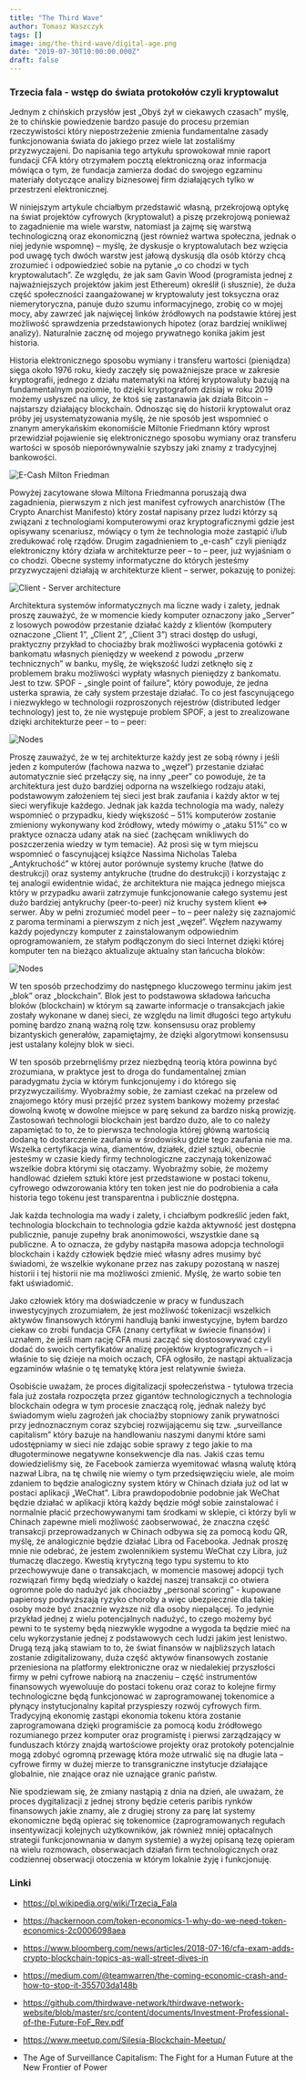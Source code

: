 ```yaml
---
title: "The Third Wave"
author: Tomasz Waszczyk
tags: []
image: img/the-third-wave/digital-age.png
date: "2019-07-30T10:00:00.000Z"
draft: false
---
```


### Trzecia fala - wstęp do świata protokołów czyli kryptowalut

Jednym z chińskich przysłów jest „Obyś żył w ciekawych czasach” myślę, że to chińskie powiedzenie bardzo pasuje do procesu przemian rzeczywistości który niepostrzeżenie zmienia fundamentalne zasady funkcjonowania świata do jakiego przez wiele lat zostaliśmy przyzwyczajeni. Do napisania tego artykułu sprowokował mnie raport fundacji CFA który otrzymałem pocztą elektroniczną oraz informacja mówiąca o tym, że fundacja zamierza dodać do swojego egzaminu materiały dotyczące analizy biznesowej firm działających tylko w przestrzeni elektronicznej.  

W niniejszym artykule chciałbym przedstawić własną, przekrojową optykę na świat projektów cyfrowych (kryptowalut) a piszę przekrojową ponieważ to zagadnienie ma wiele warstw, natomiast ja zajmę się warstwą technologiczną oraz ekonomiczną (jest również wartwa społeczna, jednak o niej jedynie wspomnę) – myślę, że dyskusje o kryptowalutach bez wzięcia pod uwagę tych dwóch warstw jest jałową dyskusją dla osób którzy chcą zrozumieć i odpowiedzieć sobie na pytanie „o co chodzi w tych kryptowalutach”. Ze względu, że jak sam Gavin Wood (programista jednej z najważniejszych projektów jakim jest Ethereum) określił (i słusznie), że duża część społeczności zaangażowanej w kryptowaluty jest toksyczna oraz niemerytoryczna, panuje dużo szumu informacyjnego, zrobię co w mojej mocy, aby zawrzeć jak najwięcej linków źródłowych na podstawie której jest możliwość sprawdzenia przedstawionych hipotez (oraz bardziej wnikliwej analizy). Naturalnie zacznę od mojego prywatnego konika jakim jest historia.

Historia elektronicznego sposobu wymiany i transferu wartości (pieniądza) sięga około 1976 roku, kiedy zaczęły się poważniejsze prace w zakresie kryptografii, jednego z działu matematyki na której kryptowaluty bazują na fundamentalnym poziomie, to dzięki kryptografom dzisiaj w roku 2019 możemy usłyszeć na ulicy, że ktoś się zastanawia jak działa Bitcoin – najstarszy działający blockchain. Odnosząc się do historii kryptowalut oraz próby jej usystematyzowania myślę, że nie sposób jest wspomnieć o znanym amerykańskim ekonomiście Miltonie Friedmann który wprost przewidział pojawienie się elektronicznego sposobu wymiany oraz transferu wartości w sposób nieporównywalnie szybszy jaki znamy z tradycyjnej bankowości.

![E-Cash Milton Friedman](./img/the-third-wave/ecash.png)

Powyżej zacytowane słowa Miltona Friedmanna poruszają dwa zagadnienia, pierwszym z nich jest manifest cyfrowych anarchistów (The Crypto Anarchist Manifesto) który został napisany przez ludzi którzy są związani z technologiami komputerowymi oraz kryptograficznymi gdzie jest opisywany scenariusz, mówiący o tym że technologia może zastąpić i/lub zredukować rolę rządów. Drugim zagadnieniem to „e-cash” czyli pieniądz elektroniczny który działa w architekturze peer – to – peer, już wyjaśniam o co chodzi. Obecne systemy informatyczne do których jesteśmy przyzwyczajeni działają w architekturze klient – serwer, pokazuję to poniżej:

![Client - Server architecture](./img/the-third-wave/client-server.png)

Architektura systemów informatycznych ma liczne wady i zalety, jednak proszę zauważyć, że w momencie kiedy komputer oznaczony jako „Server” z losowych powodów przestanie działać każdy z klientów (komputery oznaczone „Client 1”, „Client 2”, „Client 3”) straci dostęp do usługi, praktyczny przykład to chociażby brak możliwości wypłacenia gotówki z bankomatu własnych pieniędzy w weekend z powodu „przerw technicznych” w banku, myślę, że większość ludzi zetknęło się z problemem braku możliwości wypłaty własnych pieniędzy z bankomatu. Jest to tzw. SPOF - „single point of failure”, który powoduje, że jedna usterka sprawia, że cały system przestaje działać. To co jest fascynującego i niezwykłego w technologii rozproszonych rejestrów (distributed ledger technology) jest to, że nie występuje problem SPOF, a jest to zrealizowane dzięki architekturze peer – to – peer:

![Nodes](./img/the-third-wave/nodes.png)

Proszę zauważyć, że w tej architekturze każdy jest ze sobą równy i jeśli jeden z komputerów (fachowa nazwa to „węzeł”) przestanie działać automatycznie sieć przełączy się, na inny „peer” co powoduje, że ta architektura jest dużo bardziej odporna na wszelkiego rodzaju ataki, podstawowym założeniem tej sieci jest brak zaufania i każdy aktor w tej sieci weryfikuje każdego. Jednak jak każda technologia ma wady, należy wspomnieć o przypadku, kiedy większość – 51% komputerów zostanie zmieniony wykonywany kod źródłowy, wtedy mówimy o „ataku 51%” co w praktyce oznacza udany atak na sieć (zachęcam wnikliwych do poszczerzenia wiedzy w tym temacie).
Aż prosi się w tym miejscu wspomnieć o fascynującej książce Nassima Nicholas Taleba „Antykruchość” w której autor porównuje systemy kruche (łatwe do destrukcji) oraz systemy antykruche (trudne do destrukcji) i korzystając z tej analogii ewidentnie widać, że architektura nie mająca jednego miejsca który w przypadku awarii zatrzymuje funkcjonowanie całego systemu jest dużo bardziej antykruchy (peer-to-peer) niż kruchy system klient <=> serwer. Aby w pełni zrozumieć model peer – to – peer należy się zaznajomić z paroma terminami a pierwszym z nich jest „węzeł”.
Węzłem nazywamy każdy pojedynczy komputer z zainstalowanym odpowiednim oprogramowaniem, ze stałym podłączonym do sieci Internet dzięki której komputer ten na bieżąco aktualizuje aktualny stan łańcucha bloków:

![Nodes](./img/the-third-wave/blocks.png)

W ten sposób przechodzimy do następnego kluczowego terminu jakim jest „blok” oraz „blockchain”. Blok jest to podstawowa składowa łańcucha bloków (blockchain) w którym są zawarte informacje o transakcjach jakie zostały wykonane w danej sieci, ze względu na limit długości tego artykułu pominę bardzo znaną ważną rolę tzw. konsensusu oraz problemy bizantyskich generałów, zapamiętajmy, że dzięki algorytmowi konsensusu jest ustalany kolejny blok w sieci.

W ten sposób przebrnęliśmy przez niezbędną teorią która powinna być zrozumiana, w praktyce jest to droga do fundamentalnej zmian paradygmatu życia w którym funkcjonujemy i do którego się przyzwyczailiśmy. Wyobraźmy sobie, że zamiast czekać na przelew od znajomego który musi przejść przez system bankowy możemy przesłać dowolną kwotę w dowolne miejsce w parę sekund za bardzo niską prowizję. Zastosowań technologii blockchain jest bardzo dużo, ale to co należy zapamiętać to to, że to pierwsza technologia której główną wartością dodaną to dostarczenie zaufania w środowisku gdzie tego zaufania nie ma. Wszelka certyfikacja wina, diamentów, działek, dzieł sztuki, obecnie jesteśmy w czasie kiedy firmy technologiczne zaczynają tokenizować wszelkie dobra którymi się otaczamy. Wyobraźmy sobie, że możemy handlować dziełem sztuki które jest przedstawione w postaci tokenu, cyfrowego odwzorowania który ten token jest nie do podrobienia a cała historia tego tokenu jest transparentna i publicznie dostępna.

Jak każda technologia ma wady i zalety, i chciałbym podkreślić jeden fakt, technologia blockchain to technologia gdzie każda aktywność jest dostępna publicznie, panuje zupełny brak anonimowości, wszystkie dane są publiczne. A to oznacza, że gdyby nastąpiła masowa adopcja technologii blockchain i każdy człowiek będzie mieć własny adres musimy być świadomi, że wszelkie wykonane przez nas zakupy pozostaną w naszej historii i tej historii nie ma możliwości zmienić. Myślę, że warto sobie ten fakt uświadomić.

Jako człowiek który ma doświadczenie w pracy w funduszach inwestycyjnych zrozumiałem, że jest możliwość tokenizacji wszelkich aktywów finansowych którymi handlują banki inwestycyjne, byłem bardzo ciekaw co zrobi fundacja CFA (znany certyfikat w świecie finansów) i uznałem, że jeśli mam rację CFA musi zacząć się dostosowywać czyli dodać do swoich certyfikatów analizę projektów kryptograficznych – i właśnie to się dzieje na moich oczach, CFA ogłosiło, że nastąpi aktualizacja egzaminów właśnie o tę tematykę która jest relatywnie świeża.

Osobiście uważam, że proces digitalizacji społeczeństwa - tytułowa trzecia fala już została rozpoczęta przez gigantów technologicznych a technologia blockchain odegra w tym procesie znaczącą rolę, jednak należy być świadomym wielu zagrożeń jak chociażby stopniowy zanik prywatności przy jednoznacznym coraz szybciej rozwijającemu się tzw. „surveillance capitalism” który bazuje na handlowaniu naszymi danymi które sami udostępniamy w sieci nie zdając sobie sprawy z tego jakie to ma długoterminowe negatywne konsekwencje dla nas. 
Jakiś czas temu dowiedzieliśmy się, że Facebook zamierza wyemitować własną walutę którą nazwał Libra, na tę chwilę nie wiemy o tym przedsięwzięciu wiele, ale moim zdaniem to będzie analogiczny system który w Chinach działa już od lat w postaci aplikacji „WeChat”. Libra prawdopodobnie podobnie jak WeChat będzie działać w aplikacji którą każdy będzie mógł sobie zainstalować i normalnie płacić przechowywanymi tam środkami w sklepie, ci którzy byli w Chinach zapewne mieli możliwość zaobserwować, że znaczna część transakcji przeprowadzanych w Chinach odbywa się za pomocą kodu QR, myślę, że analogicznie będzie działać Libra od Facebooka. Jednak proszę mnie nie odebrać, że jestem zwolennikiem systemu WeChat czy Libra, już tłumaczę dlaczego. Kwestią krytyczną tego typu systemu to kto przechowywuje dane o transakcjach, w momencie masowej adopcji tych rozwiązań firmy będą wiedziały o każdej naszej transakcji co otwiera ogromne pole do nadużyć jak chociażby „personal scoring” - kupowane papierosy podwyższają ryzyko choroby a więc ubezpiecznie dla takiej osoby może być znacznie wyższe niż dla osoby niepalącej. To jedynie przykład jednej z wielu potencjalnych nadużyć, to czego możemy być pewni to te systemy będą niezwykle wygodne a wygoda ta będzie mieć na celu wykorzystanie jednej z podstawowych cech ludzi jakim jest lenistwo. 
Drugą tezą jaką stawiam to to, że świat finansów w najbliższych latach zostanie zdigitalizowany, duża część aktywów finansowych zostanie przeniesiona na platformy elektroniczne oraz w niedalekiej przyszłości firmy w pełni cyfrowe nabiorą na znaczeniu – część instrumentów finansowych wyewoluuje do postaci tokenu oraz coraz to kolejne firmy technologiczne będą funkcjonować w zaprogramowanej tokenomice a płynący instytucjonalny kapitał przyspieszy rozwój cyfrowych firm. Tradycyjną ekonomię zastąpi ekonomia tokenu która zostanie zaprogramowana dzięki programiście za pomocą kodu źródłowego rozumianego przez komputer oraz programistę i pierwsi zarządzający w funduszach którzy znajdą wartościowe projekty oraz protokoły potencjalnie mogą zdobyć ogromną przewagę która może utrwalić się na długie lata – cyfrowe firmy w dużej mierze to transgraniczne instytucje działające globalnie, nie znające oraz nie uznające granic państw.

Nie spodziewam się, że zmiany nastąpią z dnia na dzień, ale uważam, że proces dygitalizacji z jednej strony będzie ceteris paribis rynków finansowych jakie znamy, ale z drugiej strony  za parę lat systemy ekonomiczne będą opierać się tokenomice (zaprogramowanych regułach insentywizacji kolejnych użytkowników, jak również mniej opłacalnych strategii funkcjonownania w danym systemie) a wyżej opisaną tezę opieram na wielu rozmowach, obserwacjach działań firm technologicznych oraz codziennej obserwacji otoczenia w którym lokalnie żyję i funkcjonuję.

### Linki

* <https://pl.wikipedia.org/wiki/Trzecia_Fala>

* <https://hackernoon.com/token-economics-1-why-do-we-need-token-economics-2c0006098aea>

* <https://www.bloomberg.com/news/articles/2018-07-16/cfa-exam-adds-crypto-blockchain-topics-as-wall-street-dives-in>

* <https://medium.com/@teamwarren/the-coming-economic-crash-and-how-to-stop-it-355703da148b>

* <https://github.com/thirdwave-network/thirdwave-network-website/blob/master/src/content/documents/Investment-Professional-of-the-Future-FoF_Rev.pdf>

* <https://www.meetup.com/Silesia-Blockchain-Meetup/>

* The Age of Surveillance Capitalism: The Fight for a Human Future at the New Frontier of Power
